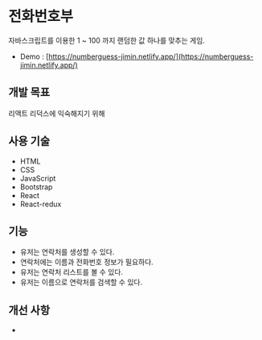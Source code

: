 # 전화번호부

자바스크립트를 이용한 1 ~ 100 까지 랜덤한 값 하나를 맞추는 게임.

- Demo : [https://numberguess-jimin.netlify.app/](https://numberguess-jimin.netlify.app/)

## 개발 목표

리액트 리덕스에 익숙해지기 위해

## 사용 기술

- HTML
- CSS
- JavaScript
- Bootstrap
- React
- React-redux

## 기능

- 유저는 연락처를 생성할 수 있다.
- 연락처에는 이름과 전화번호 정보가 필요하다.
- 유저는 연락처 리스트를 볼 수 있다.
- 유저는 이름으로 연락처를 검색할 수 있다.

## 개선 사항

- 